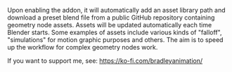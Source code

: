 Upon enabling the addon, it will automatically add an asset library path and download a preset blend file from a public GitHub repository containing geometry node assets. Assets will be updated automatically each time Blender starts. Some examples of assets include various kinds of "falloff", "simulations" for motion graphic purposes and others. The aim is to speed up the workflow for complex geometry nodes work.<br>

If you want to support me, see: https://ko-fi.com/bradleyanimation/ 
